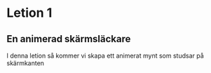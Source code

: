 # Letion 1

## En animerad skärmsläckare

I denna letion så kommer vi skapa ett animerat mynt som studsar på skärmkanten

